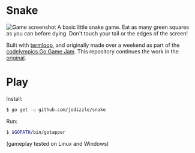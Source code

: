 # Snake
![Game screenshot](screen.png)
A basic little snake game.  Eat as many green squares as you can before dying.  Don't touch your tail or the edges of the screen!

Built with [termloop](https://github.com/JoelOtter/termloop), and originally made over a weekend as part of the [codelympics Go Game Jam](https://codelympics.io/projects/2).  This repository continues the work in the [original](https://github.com/jodizzle/snake).

# Play

Install:
```bash
$ go get -u github.com/jodizzle/snake
```
Run:
```bash
$ $GOPATH/bin/gotapper
```
(gameplay tested on Linux and Windows)